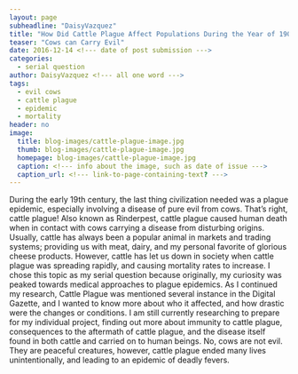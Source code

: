 ```yaml
---
layout: page
subheadline: "DaisyVazquez"
title: "How Did Cattle Plague Affect Populations During the Year of 1905"
teaser: "Cows can Carry Evil"
date: 2016-12-14 <!--- date of post submission --->
categories:
  - serial question
author: DaisyVazquez <!--- all one word --->
tags:
  - evil cows
  - cattle plague
  - epidemic
  - mortality
header: no
image:
  title: blog-images/cattle-plague-image.jpg
  thumb: blog-images/cattle-plague-image.jpg
  homepage: blog-images/cattle-plague-image.jpg
  caption: <!--- info about the image, such as date of issue --->
  caption_url: <!--- link-to-page-containing-text? --->
---
```

During the early 19th century, the last thing civilization needed was a plague epidemic, especially involving a disease of pure evil from cows. That’s right, cattle plague! Also known as Rinderpest, cattle plague caused human death when in contact with cows carrying a disease from disturbing origins. Usually, cattle has always been a popular animal in markets and trading systems; providing us with meat, dairy, and my personal favorite of glorious cheese products. However, cattle has let us down in society when cattle plague was spreading rapidly, and causing mortality rates to increase. I chose this topic as my serial question because originally, my curiosity was peaked towards medical approaches to plague epidemics. As I continued my research, Cattle Plague was mentioned several instance in the Digital Gazette, and I wanted to know more about who it affected, and how drastic were the changes or conditions. I am still currently researching to prepare for my individual project, finding out more about immunity to cattle plague, consequences to the aftermath of cattle plague, and the disease itself found in both cattle and carried on to human beings. No, cows are not evil. They are peaceful creatures, however, cattle plague ended many lives unintentionally, and leading to an epidemic of deadly fevers.  
